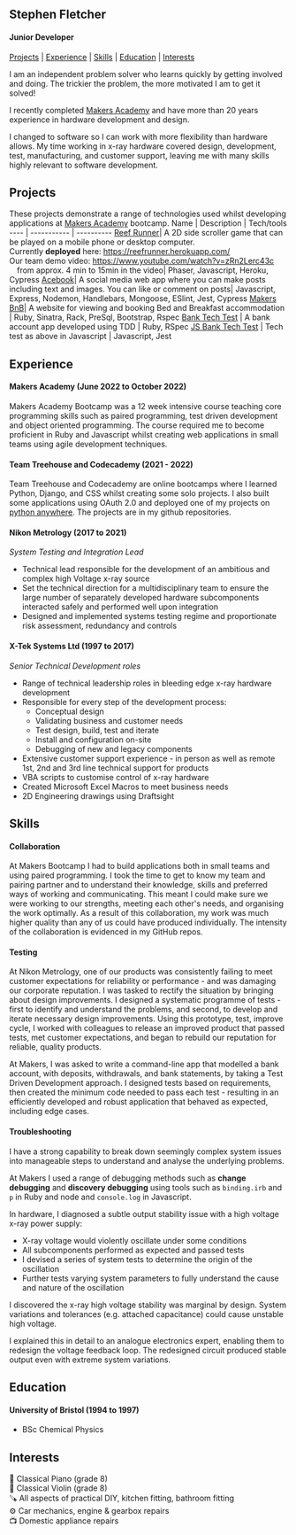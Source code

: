 ## Stephen Fletcher
#### Junior Developer

[Projects](#projects) | [Experience](#experience) | [Skills](#skills) | [Education](#education) | [Interests](#interests)

I am an independent problem solver who learns quickly by getting involved and doing. The trickier the problem, the more motivated I am to get it solved! 

I recently completed [Makers Academy](https://makers.tech/) and have more than 20 years experience in hardware development and design. 

I changed to software so I can work with more flexibility than hardware allows. My time working in x-ray hardware covered design, development, test, manufacturing, and customer support, leaving me with many skills highly relevant to software development. 

## Projects

These projects demonstrate a range of technologies used whilst developing applications at [Makers Academy](https://makers.tech/) bootcamp.
Name | Description | Tech/tools
---- | ----------- | ----------
[Reef Runner](https://github.com/stephenfletchtek/team-sea-urchins)| A 2D side scroller game that can be played on a mobile phone or desktop computer.<br>Currently **deployed** here: https://reefrunner.herokuapp.com/<br>Our team demo video: https://www.youtube.com/watch?v=zRn2Lerc43c<br>&emsp;from approx. 4 min to 15min in the video| Phaser, Javascript, Heroku, Cypress
[Acebook](https://github.com/stephenfletchtek/the-axylotls-acebook)| A social media web app where you can make posts including text and images. You can like or comment on posts| Javascript, Express, Nodemon, Handlebars, Mongoose, ESlint, Jest, Cypress
[Makers BnB](https://github.com/stephenfletchtek/Makersbnb)| A website for viewing and booking Bed and Breakfast accommodation | Ruby, Sinatra, Rack, PreSql, Bootstrap, Rspec
[Bank Tech Test](https://github.com/stephenfletchtek/bank-tech-test) | A bank account app developed using TDD | Ruby, RSpec
[JS Bank Tech Test](https://github.com/stephenfletchtek/js-bank-tech-test) | Tech test as above in Javascript | Javascript, Jest


## Experience

#### Makers Academy (June 2022 to October 2022)

Makers Academy Bootcamp was a 12 week intensive course teaching core programming skills such as paired programming, test driven development and object oriented programming. The course required me to become proficient in Ruby and Javascript whilst creating web applications in small teams using agile development techniques. 

#### Team Treehouse and Codecademy (2021 - 2022)

Team Treehouse and Codecademy are online bootcamps where I learned Python, Django, and CSS whilst creating some solo projects. I also built some applications using OAuth 2.0 and deployed one of my projects on [python anywhere](https://www.pythonanywhere.com/). The projects are in my github repositories.

#### Nikon Metrology (2017 to 2021)  
_System Testing and Integration Lead_ 

* Technical lead responsible for the development of an ambitious and complex high Voltage x-ray source
* Set the technical direction for a multidisciplinary team to ensure the large number of separately developed hardware subcomponents interacted safely and performed well upon integration
* Designed and implemented systems testing regime and proportionate risk assessment, redundancy and controls

#### X-Tek Systems Ltd (1997 to 2017)  
_Senior Technical Development roles_

* Range of technical leadership roles in bleeding edge x-ray hardware development
* Responsible for every step of the development process:
  - Conceptual design
  - Validating business and customer needs
  - Test design, build, test and iterate
  - Install and configuration on-site
  - Debugging of new and legacy components
* Extensive customer support experience - in person as well as remote 1st, 2nd and 3rd line technical support for products
* VBA scripts to customise control of x-ray hardware
* Created Microsoft Excel Macros to meet business needs
* 2D Engineering drawings using Draftsight

## Skills

#### Collaboration

At Makers Bootcamp I had to build applications both in small teams and using paired programming. I took the time to get to know my team and pairing partner and to understand their knowledge, skills and preferred ways of working and communicating. This meant I could make sure we were working to our strengths, meeting each other's needs, and organising the work optimally. As a result of this collaboration, my work was much higher quality than any of us could have produced individually. The intensity of the collaboration is evidenced in my GitHub repos.

#### Testing

At Nikon Metrology, one of our products was consistently failing to meet customer expectations for reliability or performance - and was damaging our corporate reputation. I was tasked to rectify the situation by bringing about design improvements. I designed a systematic programme of tests - first to identify and understand the problems, and second, to develop and iterate necessary design improvements. Using this prototype, test, improve cycle, I worked with colleagues to release an improved product that passed tests, met customer expectations, and began to rebuild our reputation for reliable, quality products.

At Makers, I was asked to write a command-line app that modelled a bank account, with deposits, withdrawals, and bank statements, by taking a Test Driven Development approach. I designed tests based on requirements, then created the minimum code needed to pass each test - resulting in an efficiently developed and robust application that behaved as expected, including edge cases.

#### Troubleshooting
I have a strong capability to break down seemingly complex system issues into manageable steps to understand and analyse the underlying problems.

At Makers I used a range of debugging methods such as **change debugging** and **discovery debugging** using tools such as `binding.irb` and `p` in Ruby and node and `console.log` in Javascript.

In hardware, I diagnosed a subtle output stability issue with a high voltage x-ray power supply:
* X-ray voltage would violently oscillate under some conditions
* All subcomponents performed as expected and passed tests
* I devised a series of system tests to determine the origin of the oscillation
* Further tests varying system parameters to fully understand the cause and nature of the oscillation

I discovered the x-ray high voltage stability was marginal by design. System variations and tolerances (e.g. attached capacitance) could cause unstable high voltage.

I explained this in detail to an analogue electronics expert, enabling them to redesign the voltage feedback loop. The redesigned circuit produced stable output even with extreme system variations.

## Education

#### University of Bristol (1994 to 1997)
* BSc Chemical Physics

## Interests
🎹 Classical Piano (grade 8)<br>
🎻 Classical Violin (grade 8)<br>
🪚 All aspects of practical DIY, kitchen fitting, bathroom fitting<br>
⚙️ Car mechanics, engine & gearbox repairs<br>
📺 Domestic appliance repairs<br>
